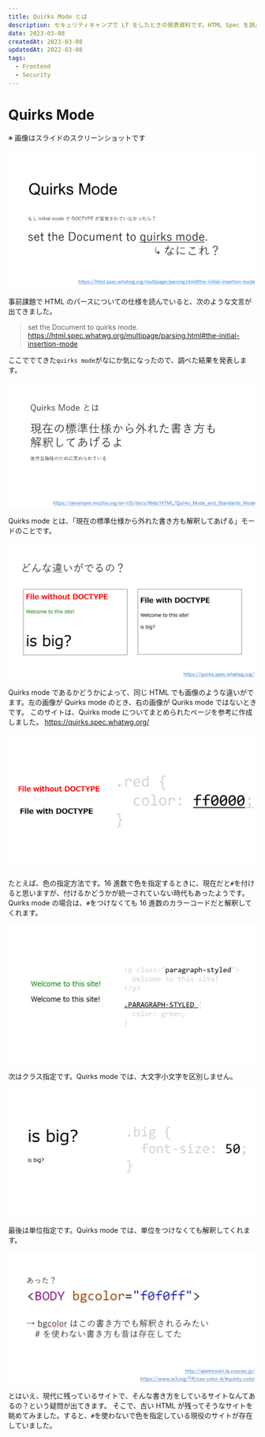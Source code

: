 ```yaml
---
title: Quirks Mode とは
description: セキュリティキャンプで LT をしたときの発表資料です。HTML Spec を読んでいると出てくる Quirks Mode について、具体的な例を示しながら解説します。
date: 2023-03-08
createdAt: 2023-03-08
updatedAt: 2022-03-08
tags:
  - Frontend
  - Security
---
```


# Quirks Mode

※ 画像はスライドのスクリーンショットです

![](../img/quirks-mode_20230308232721.png)

事前課題で HTML のパースについての仕様を読んでいると、次のような文言が出てきました。

> set the Document to quirks mode.
> https://html.spec.whatwg.org/multipage/parsing.html#the-initial-insertion-mode

ここででてきた`quirks mode`がなにか気になったので、調べた結果を発表します。

![](../img/quirks-mode_20230308233318.png)

Quirks mode とは、「現在の標準仕様から外れた書き方も解釈してあげる」モードのことです。

![](../img/quirks-mode_20230308233415.png)

Quirks mode であるかどうかによって、同じ HTML でも画像のような違いがでます。左の画像が Quirks mode のとき、右の画像が Quriks mode ではないときです。
このサイトは、Quirks mode についてまとめられたページを参考に作成しました。
https://quirks.spec.whatwg.org/

![](../img/quirks-mode_20230308233902.png)

たとえば、色の指定方法です。16 進数で色を指定するときに、現在だと`#`を付けると思いますが、付けるかどうかが統一されていない時代もあったようです。
Quirks mode の場合は、`#`をつけなくても 16 進数のカラーコードだと解釈してくれます。

![](../img/quirks-mode_20230308234544.png)

次はクラス指定です。Quirks mode では、大文字小文字を区別しません。

![](../img/quirks-mode_20230308234703.png)

最後は単位指定です。Quirks mode では、単位をつけなくても解釈してくれます。

![](../img/quirks-mode_20230308234757.png)

とはいえ、現代に残っているサイトで、そんな書き方をしているサイトなんてあるの？という疑問が出てきます。
そこで、古い HTML が残ってそうなサイトを眺めてみました。すると、`#`を使わないで色を指定している現役のサイトが存在していました。
